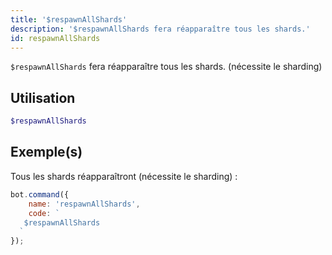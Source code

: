 ```yaml
---
title: '$respawnAllShards'
description: '$respawnAllShards fera réapparaître tous les shards.'
id: respawnAllShards
---
```


`$respawnAllShards` fera réapparaître tous les shards. (nécessite le sharding)

## Utilisation

```php
$respawnAllShards
```

## Exemple(s)

Tous les shards réapparaîtront (nécessite le sharding) :

```javascript
bot.command({
    name: 'respawnAllShards',
    code: `
   $respawnAllShards
  `
});
```